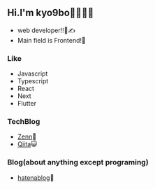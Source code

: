 

## Hi.I'm kyo9bo🍺🍺🍺🍺


- web developer!!👀✍️
- Main field is Frontend!🎢

### Like

- Javascript
- Typescript
- React
- Next
- Flutter

### TechBlog
- [Zenn](https://zenn.dev/kyo9bo)👾
- [Qiita](https://qiita.com/kyo51310)😺

### Blog(about anything except programing)
- [hatenablog](https://kyo9bo.hatenablog.com/)🥳
